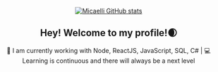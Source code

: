 
<div align="center" />

[![Micaelli GitHub stats](https://github-readme-stats.vercel.app/api?username=KaiqueYudji&count_private=true&show_icons=true&theme=midnight-purple&hide=prs,contribs)](https://github.com/micaellimedeiros/github-readme-stats)


## Hey! Welcome to my profile!🌒

🚀 
I am currently working with Node, ReactJS, JavaScript, SQL, C# | 💻 Learning is continuous and there will always be a next level

